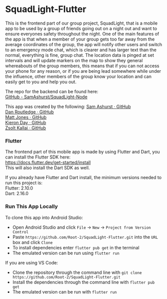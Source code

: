 

# SquadLight-Flutter
This is the frontend part of our group project, SquadLight, that is a mobile app to be used by a group of friends going out on a night out and want to ensure everyones safety throughout the night. 
One of the main features of the app is that when a member of your group gets too far away from the average coordinates of the group, the app will notify other users and switch to an emergency mode chat, which is clearer and has larger text than the normal, everything is fine, group chat.
The location data is pinged at set intervals and will update markers on the map to show they general whereabouts of the group members, this means that if you can not access your phone for any reason, or if you are being lead somewhere while under the influence, other members of the group know your location and can easily get to you and help you out.

The repo for the backend can be found here:\
[GitHub - SamAshurst/SquadLight-Node](https://github.com/SamAshurst/SquadLight-Node)

This app was created by the following:
 [Sam Ashurst · GitHub](https://github.com/SamAshurst) \
 [Dan Routledge · GitHub](https://github.com/Root-2) \
 [Matt Jones · GitHub](https://github.com/mjonesdev) \
 [Kieron Day · GitHub](https://github.com/kieron-day) \
 [Zsolt Kallai · GitHub](https://github.com/kllzslt) 

### Flutter
The frontend part of this mobile app is made by using Flutter and Dart, you can install the Flutter SDK here:\
https://docs.flutter.dev/get-started/install \
This will also install the Dart SDK as well.

If you already have Flutter and Dart install, the minimum versions needed to run this project is:\
Flutter: 2.10.0\
Dart: 2.16.0

### Run This App Locally
To clone this app into Android Studio:
* Open Android Studio and click `File` -> `New` -> `Project from Version Control`
* Paste `https://github.com/Root-2/SquadLight-Flutter.git` into the `URL` box and click `Clone`
* To install dependencies enter `flutter pub get` in the terminal
* The emulated version can be run using `flutter run`

If you are using VS Code:
* Clone the repository through the command line with `git clone https://github.com/Root-2/SquadLight-Flutter.git`
* Install the dependencies through the command line with `flutter pub get` 
* The emulated version can be run with `flutter run`
